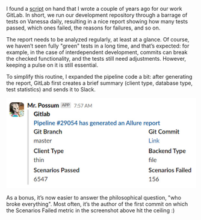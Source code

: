 ﻿I found a [script](https://gist.github.com/vkostyanetsky/b0807f2df2501bbeeb97c95a977f3e23) on hand that I wrote a couple of years ago for our work GitLab. In short, we run our development repository through a barrage of tests on Vanessa daily, resulting in a nice report showing how many tests passed, which ones failed, the reasons for failures, and so on.

The report needs to be analyzed regularly, at least at a glance. Of course, we haven’t seen fully "green" tests in a long time, and that’s expected: for example, in the case of interdependent development, commits can break the checked functionality, and the tests still need adjustments. However, keeping a pulse on it is still essential.

To simplify this routine, I expanded the pipeline code a bit: after generating the report, GitLab first creates a brief summary (client type, database type, test statistics) and sends it to Slack.

![Report](report.jpg)

As a bonus, it’s now easier to answer the philosophical question, "who broke everything". Most often, it’s the author of the first commit on which the Scenarios Failed metric in the screenshot above hit the ceiling :)
